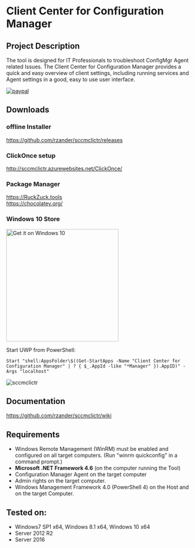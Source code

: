 # Client Center for Configuration Manager

## Project Description
The tool is designed for IT Professionals to troubleshoot ConfigMgr Agent related Issues. The Client Center for Configuration Manager provides a quick and easy overview of client settings, including running services and Agent settings in a good, easy to use user interface.

[![paypal](https://www.paypalobjects.com/en_US/CH/i/btn/btn_donateCC_LG.gif)](https://www.paypal.com/cgi-bin/webscr?cmd=_s-xclick&hosted_button_id=TLTFJHYA69VHU)

## Downloads
### offline Installer
https://github.com/rzander/sccmclictr/releases

### ClickOnce setup
http://sccmclictr.azurewebsites.net/ClickOnce/

### Package Manager
https://RuckZuck.tools  
https://chocolatey.org/

### Windows 10 Store
<a href="https://www.microsoft.com/store/apps/9NBLGGH5127B?ocid=badge"><img src="https://assets.windowsphone.com/f2f77ec7-9ba9-4850-9ebe-77e366d08adc/English_Get_it_Win_10_InvariantCulture_Default.png" alt="Get it on Windows 10" width="300" /></a>


Start UWP from PowerShell:
``` 
Start "shell:AppsFolder\$((Get-StartApps -Name "Client Center for Configuration Manager" | ? { $_.AppId -like "*Manager" }).AppID)" -Args "localhost"
```

![sccmclictr](https://cloud.githubusercontent.com/assets/11909453/24622767/71bcbde4-18a6-11e7-8fcd-5c2b4a3703e7.png)

## Documentation
https://github.com/rzander/sccmclictr/wiki

## Requirements
* Windows Remote Management (WinRM) must be enabled and configured on all target computers. (Run "winrm quickconfig" in a command prompt.)
* **Microsoft .NET Framework 4.6** (on the computer running the Tool)
* Configuration Manager Agent on the target computer
* Admin rights on the target computer.
* Windows Management Framework 4.0 (PowerShell 4) on the Host and on the target Computer.

## Tested on:
* Windows7 SP1 x64, Windows 8.1 x64, Windows 10 x64
* Server 2012 R2
* Server 2016

